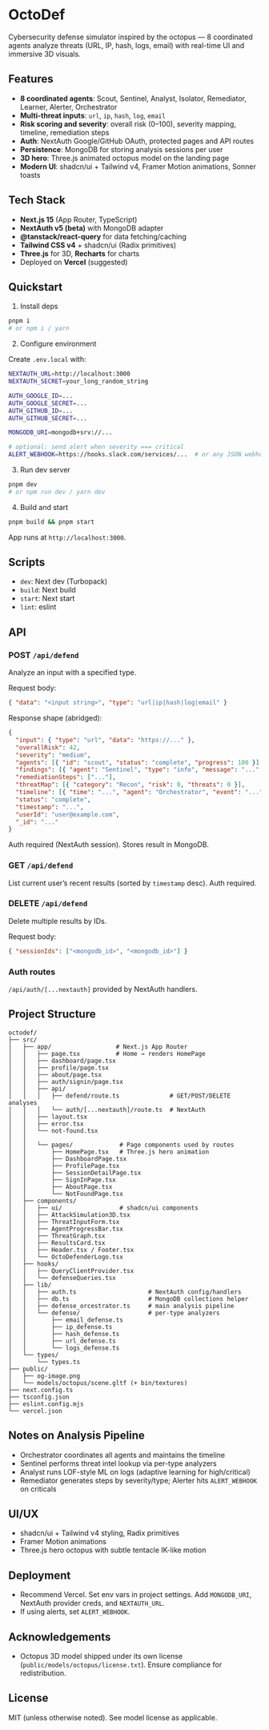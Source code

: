 # OctoDef

Cybersecurity defense simulator inspired by the octopus — 8 coordinated agents analyze threats (URL, IP, hash, logs, email) with real-time UI and immersive 3D visuals.

## Features

- **8 coordinated agents**: Scout, Sentinel, Analyst, Isolator, Remediator, Learner, Alerter, Orchestrator
- **Multi-threat inputs**: `url`, `ip`, `hash`, `log`, `email`
- **Risk scoring and severity**: overall risk (0–100), severity mapping, timeline, remediation steps
- **Auth**: NextAuth Google/GitHub OAuth, protected pages and API routes
- **Persistence**: MongoDB for storing analysis sessions per user
- **3D hero**: Three.js animated octopus model on the landing page
- **Modern UI**: shadcn/ui + Tailwind v4, Framer Motion animations, Sonner toasts

## Tech Stack

- **Next.js 15** (App Router, TypeScript)
- **NextAuth v5 (beta)** with MongoDB adapter
- **@tanstack/react-query** for data fetching/caching
- **Tailwind CSS v4** + shadcn/ui (Radix primitives)
- **Three.js** for 3D, **Recharts** for charts
- Deployed on **Vercel** (suggested)

## Quickstart

1. Install deps

```bash
pnpm i
# or npm i / yarn
```

2. Configure environment

Create `.env.local` with:

```bash
NEXTAUTH_URL=http://localhost:3000
NEXTAUTH_SECRET=your_long_random_string

AUTH_GOOGLE_ID=...
AUTH_GOOGLE_SECRET=...
AUTH_GITHUB_ID=...
AUTH_GITHUB_SECRET=...

MONGODB_URI=mongodb+srv://...

# optional: send alert when severity === critical
ALERT_WEBHOOK=https://hooks.slack.com/services/...  # or any JSON webhook
```

3. Run dev server

```bash
pnpm dev
# or npm run dev / yarn dev
```

4. Build and start

```bash
pnpm build && pnpm start
```

App runs at `http://localhost:3000`.

## Scripts

- `dev`: Next dev (Turbopack)
- `build`: Next build
- `start`: Next start
- `lint`: eslint

## API

### POST `/api/defend`

Analyze an input with a specified type.

Request body:

```json
{ "data": "<input string>", "type": "url|ip|hash|log|email" }
```

Response shape (abridged):

```json
{
  "input": { "type": "url", "data": "https://..." },
  "overallRisk": 42,
  "severity": "medium",
  "agents": [{ "id": "scout", "status": "complete", "progress": 100 }],
  "findings": [{ "agent": "Sentinel", "type": "info", "message": "..." }],
  "remediationSteps": ["..."],
  "threatMap": [{ "category": "Recon", "risk": 0, "threats": 0 }],
  "timeline": [{ "time": "...", "agent": "Orchestrator", "event": "..." }],
  "status": "complete",
  "timestamp": "...",
  "userId": "user@example.com",
  "_id": "..."
}
```

Auth required (NextAuth session). Stores result in MongoDB.

### GET `/api/defend`

List current user’s recent results (sorted by `timestamp` desc). Auth required.

### DELETE `/api/defend`

Delete multiple results by IDs.

Request body:

```json
{ "sessionIds": ["<mongodb_id>", "<mongodb_id>"] }
```

### Auth routes

`/api/auth/[...nextauth]` provided by NextAuth handlers.

## Project Structure

```
octodef/
├── src/
│   ├── app/                  # Next.js App Router
│   │   ├── page.tsx          # Home → renders HomePage
│   │   ├── dashboard/page.tsx
│   │   ├── profile/page.tsx
│   │   ├── about/page.tsx
│   │   ├── auth/signin/page.tsx
│   │   ├── api/
│   │   │   ├── defend/route.ts              # GET/POST/DELETE analyses
│   │   │   └── auth/[...nextauth]/route.ts  # NextAuth
│   │   ├── layout.tsx
│   │   ├── error.tsx
│   │   └── not-found.tsx
│   │
│   │   └── pages/             # Page components used by routes
│   │       ├── HomePage.tsx   # Three.js hero animation
│   │       ├── DashboardPage.tsx
│   │       ├── ProfilePage.tsx
│   │       ├── SessionDetailPage.tsx
│   │       ├── SignInPage.tsx
│   │       ├── AboutPage.tsx
│   │       └── NotFoundPage.tsx
│   ├── components/
│   │   ├── ui/                # shadcn/ui components
│   │   ├── AttackSimulation3D.tsx
│   │   ├── ThreatInputForm.tsx
│   │   ├── AgentProgressBar.tsx
│   │   ├── ThreatGraph.tsx
│   │   ├── ResultsCard.tsx
│   │   ├── Header.tsx / Footer.tsx
│   │   └── OctoDefenderLogo.tsx
│   ├── hooks/
│   │   ├── QueryClientProvider.tsx
│   │   └── defenseQueries.tsx
│   ├── lib/
│   │   ├── auth.ts                    # NextAuth config/handlers
│   │   ├── db.ts                      # MongoDB collections helper
│   │   ├── defense_orcestrator.ts     # main analysis pipeline
│   │   └── defense/                   # per-type analyzers
│   │       ├── email_defense.ts
│   │       ├── ip_defense.ts
│   │       ├── hash_defense.ts
│   │       ├── url_defense.ts
│   │       └── logs_defense.ts
│   └── types/
│       └── types.ts
├── public/
│   ├── og-image.png
│   └── models/octopus/scene.gltf (+ bin/textures)
├── next.config.ts
├── tsconfig.json
├── eslint.config.mjs
└── vercel.json
```

## Notes on Analysis Pipeline

- Orchestrator coordinates all agents and maintains the timeline
- Sentinel performs threat intel lookup via per-type analyzers
- Analyst runs LOF-style ML on logs (adaptive learning for high/critical)
- Remediator generates steps by severity/type; Alerter hits `ALERT_WEBHOOK` on criticals

## UI/UX

- shadcn/ui + Tailwind v4 styling, Radix primitives
- Framer Motion animations
- Three.js hero octopus with subtle tentacle IK-like motion

## Deployment

- Recommend Vercel. Set env vars in project settings. Add `MONGODB_URI`, NextAuth provider creds, and `NEXTAUTH_URL`.
- If using alerts, set `ALERT_WEBHOOK`.

## Acknowledgements

- Octopus 3D model shipped under its own license (`public/models/octopus/license.txt`). Ensure compliance for redistribution.

## License

MIT (unless otherwise noted). See model license as applicable.
